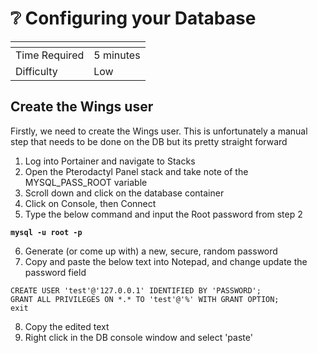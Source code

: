 # ❔ Configuring your Database



<table data-view="cards"><thead><tr><th></th><th></th></tr></thead><tbody><tr><td>Time Required</td><td>5 minutes</td></tr><tr><td>Difficulty</td><td>Low</td></tr></tbody></table>

## Create the Wings user

Firstly, we need to create the Wings user. This is unfortunately a manual step that needs to be done on the DB but its pretty straight forward

1. Log into Portainer and navigate to Stacks
2. Open the Pterodactyl Panel stack and take note of the MYSQL\_PASS\_ROOT variable
3. Scroll down and click on the database container
4. Click on Console, then Connect
5. Type the below command and input the Root password from step 2

<pre><code><strong>mysql -u root -p
</strong></code></pre>

6. Generate (or come up with) a new, secure, random password
7. Copy and paste the below text into Notepad, and change update the password field

```
CREATE USER 'test'@'127.0.0.1' IDENTIFIED BY 'PASSWORD';
GRANT ALL PRIVILEGES ON *.* TO 'test'@'%' WITH GRANT OPTION;
exit

```

8. Copy the edited text
9. Right click in the DB console window and select 'paste'
